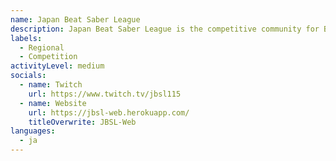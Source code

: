 ```yaml
---
name: Japan Beat Saber League
description: Japan Beat Saber League is the competitive community for Beat Saber in Japan.
labels:
  - Regional
  - Competition
activityLevel: medium
socials:
  - name: Twitch
    url: https://www.twitch.tv/jbsl115
  - name: Website
    url: https://jbsl-web.herokuapp.com/
    titleOverwrite: JBSL-Web
languages:
  - ja
---
```


